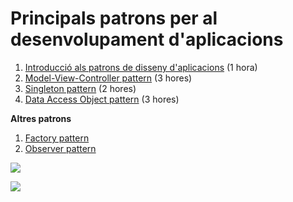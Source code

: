 # Principals patrons per al desenvolupament d'aplicacions

1.  [Introducció als patrons de disseny
    d'aplicacions](/docencia/dam/tad/uf1/nf1/introd) (1 hora)
2.  [Model-View-Controller pattern](/docencia/dam/tad/uf1/nf1/mvc) (3
    hores)
3.  [Singleton pattern](/docencia/dam/tad/uf1/nf1/singleton) (2 hores)
4.  [Data Access Object pattern](/docencia/dam/tad/uf1/nf1/dao) (3
    hores)

**Altres patrons**

1.  [Factory pattern](/docencia/dam/tad/uf1/nf1/factory)
2.  [Observer pattern](/docencia/dam/tad/uf1/nf1/observer)

![](/docencia/dam/tad/uf1/nf1/theoretical_class.jpg)

![](/docencia/dam/tad/uf1/nf1/tipos-de-programadores-comic.jpg)
